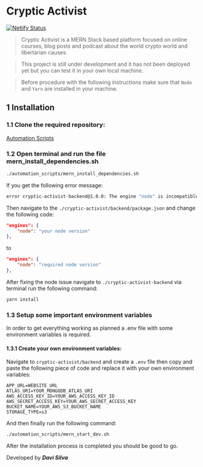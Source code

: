 # Cryptic Activist

[![Netlify Status](https://api.netlify.com/api/v1/badges/0930cada-cb34-4de5-90d7-caea0c7a418a/deploy-status)](https://app.netlify.com/sites/crypticactivist/deploys)

> Cryptic Activist is a MERN Stack based platform focused on online courses, blog posts and podcast about the world crypto world and libertarian causes. 

> This project is still under development and it has not been deployed yet but you can test it in your own local machine.

> Before procedure with the following instructions make sure that `Node` and `Yarn` are installed in your machine.

## 1 Installation

### 1.1 Clone the required repository:

[Automation Scripts](https://github.com/Davi-Silva/automation_scripts)

### 1.2 Open terminal and run the file mern_install_dependencies.sh

```bash
./automation_scripts/mern_install_dependencies.sh
```
If you get the following error message:
```bash
error cryptic-activist-backend@1.0.0: The engine "node" is incompatible with this module. Expected version "required node version". Got "your actual node version"
```

Then navigate to the `./cryptic-activist/backend/package.json` and change the following code:

```json
"engines": {
    "node": "your node version"
},
```
to
```json
"engines": {
    "node": "required node version"
},
```

After fixing the node issue navigate to `./cryptic-activist-backend` via terminal run the following command:

```bash
yarn install
```

### 1.3 Setup some important environment variables

In order to get everything working as planned a .env file with some environment variables is required.

#### 1.3.1 Create your own environment variables:

Navigate to `cryptic-activist/backend` and create a `.env` file then copy and paste the following piece of code and replace it with your own environment variables:

```env
APP_URL=WEBSITE_URL
ATLAS_URI=YOUR_MONGODB_ATLAS_URI
AWS_ACCESS_KEY_ID=YOUR_AWS_ACCESS_KEY_ID
AWS_SECRET_ACCESS_KEY=YOUR_AWS_SECRET_ACCESS_KEY
BUCKET_NAME=YOUR_AWS_S3_BUCKET_NAME
STORAGE_TYPE=s3
```

And then finally run the following command:

```bash
./automation_scripts/mern_start_dev.sh
```

After the installation process is completed you should be good to go.

Developed by _**Davi Silva**_